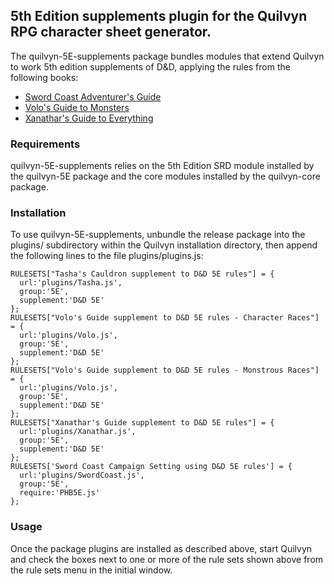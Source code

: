 ## 5th Edition supplements plugin for the Quilvyn RPG character sheet generator.

The quilvyn-5E-supplements package bundles modules that extend Quilvyn to work
5th edition supplements of D&D, applying the rules from the following books:

- <a href="https://dnd.wizards.com/products/tabletop-games/rpg-products/sc-adventurers-guide">Sword Coast Adventurer's Guide</a>
- <a href="https://dnd.wizards.com/products/tabletop-games/rpg-products/volos-guide-to-monsters">Volo's Guide to Monsters</a>
- <a href="https://dnd.wizards.com/products/tabletop-games/rpg-products/xanathars-guide-everything">Xanathar's Guide to Everything</a>

### Requirements

quilvyn-5E-supplements relies on the 5th Edition SRD module installed by the
quilvyn-5E package and the core modules installed by the quilvyn-core package.

### Installation

To use quilvyn-5E-supplements, unbundle the release package into the plugins/
subdirectory within the Quilvyn installation directory, then append the
following lines to the file plugins/plugins.js:

    RULESETS["Tasha's Cauldron supplement to D&D 5E rules"] = {
      url:'plugins/Tasha.js',
      group:'5E',
      supplement:'D&D 5E'
    };
    RULESETS["Volo's Guide supplement to D&D 5E rules - Character Races"] = {
      url:'plugins/Volo.js',
      group:'5E',
      supplement:'D&D 5E'
    };
    RULESETS["Volo's Guide supplement to D&D 5E rules - Monstrous Races"] = {
      url:'plugins/Volo.js',
      group:'5E',
      supplement:'D&D 5E'
    };
    RULESETS["Xanathar's Guide supplement to D&D 5E rules"] = {
      url:'plugins/Xanathar.js',
      group:'5E',
      supplement:'D&D 5E'
    };
    RULESETS['Sword Coast Campaign Setting using D&D 5E rules'] = {
      url:'plugins/SwordCoast.js',
      group:'5E',
      require:'PHB5E.js'
    };

### Usage

Once the package plugins are installed as described above, start Quilvyn and
check the boxes next to one or more of the rule sets shown above from the rule
sets menu in the initial window.
